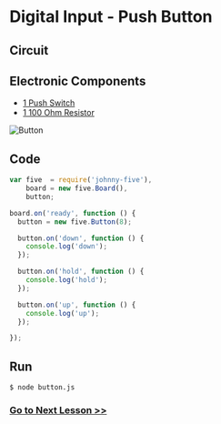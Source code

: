 # Digital Input - Push Button

## Circuit

## Electronic Components

- [1 Push Switch](https://en.wikipedia.org/wiki/Push_switch)
- [1 100 Ohm Resistor](https://en.wikipedia.org/wiki/Resistor)

![Button](http://i.imgur.com/46o9Mb9.png)

## Code

``` js
var five  = require('johnny-five'),
    board = new five.Board(),
    button;

board.on('ready', function () {
  button = new five.Button(8);

  button.on('down', function () {
    console.log('down');
  });

  button.on('hold', function () {
    console.log('hold');
  });

  button.on('up', function () {
    console.log('up');
  });

});
```

## Run

```
$ node button.js
```

### [Go to Next Lesson >>](../servo/)
